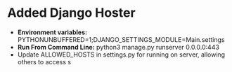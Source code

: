 # Added Django Hoster 
- <b>Environment variables:</b> PYTHONUNBUFFERED=1;DJANGO_SETTINGS_MODULE=Main.settings
- <b>Run From Command Line:</b> python3 manage.py runserver 0.0.0.0:443
- Update ALLOWED_HOSTS in settings.py for running on server, allowing others to access
s